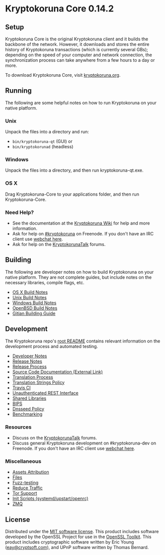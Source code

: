 Kryptokoruna Core 0.14.2
=====================

Setup
---------------------
Kryptokoruna Core is the original Kryptokoruna client and it builds the backbone of the network. However, it downloads and stores the entire history of Kryptokoruna transactions (which is currently several GBs); depending on the speed of your computer and network connection, the synchronization process can take anywhere from a few hours to a day or more.

To download Kryptokoruna Core, visit [kryptokoruna.org](https://kryptokoruna.org).

Running
---------------------
The following are some helpful notes on how to run Kryptokoruna on your native platform.

### Unix

Unpack the files into a directory and run:

- `bin/kryptokoruna-qt` (GUI) or
- `bin/kryptokorunad` (headless)

### Windows

Unpack the files into a directory, and then run kryptokoruna-qt.exe.

### OS X

Drag Kryptokoruna-Core to your applications folder, and then run Kryptokoruna-Core.

### Need Help?

* See the documentation at the [Kryptokoruna Wiki](https://kryptokoruna.info/)
for help and more information.
* Ask for help on [#kryptokoruna](http://webchat.freenode.net?channels=kryptokoruna) on Freenode. If you don't have an IRC client use [webchat here](http://webchat.freenode.net?channels=kryptokoruna).
* Ask for help on the [KryptokorunaTalk](https://kryptokorunatalk.io/) forums.

Building
---------------------
The following are developer notes on how to build Kryptokoruna on your native platform. They are not complete guides, but include notes on the necessary libraries, compile flags, etc.

- [OS X Build Notes](build-osx.md)
- [Unix Build Notes](build-unix.md)
- [Windows Build Notes](build-windows.md)
- [OpenBSD Build Notes](build-openbsd.md)
- [Gitian Building Guide](gitian-building.md)

Development
---------------------
The Kryptokoruna repo's [root README](/README.md) contains relevant information on the development process and automated testing.

- [Developer Notes](developer-notes.md)
- [Release Notes](release-notes.md)
- [Release Process](release-process.md)
- [Source Code Documentation (External Link)](https://dev.visucore.com/kryptokoruna/doxygen/)
- [Translation Process](translation_process.md)
- [Translation Strings Policy](translation_strings_policy.md)
- [Travis CI](travis-ci.md)
- [Unauthenticated REST Interface](REST-interface.md)
- [Shared Libraries](shared-libraries.md)
- [BIPS](bips.md)
- [Dnsseed Policy](dnsseed-policy.md)
- [Benchmarking](benchmarking.md)

### Resources
* Discuss on the [KryptokorunaTalk](https://kryptokorunatalk.io/) forums.
* Discuss general Kryptokoruna development on #kryptokoruna-dev on Freenode. If you don't have an IRC client use [webchat here](http://webchat.freenode.net/?channels=kryptokoruna-dev).

### Miscellaneous
- [Assets Attribution](assets-attribution.md)
- [Files](files.md)
- [Fuzz-testing](fuzzing.md)
- [Reduce Traffic](reduce-traffic.md)
- [Tor Support](tor.md)
- [Init Scripts (systemd/upstart/openrc)](init.md)
- [ZMQ](zmq.md)

License
---------------------
Distributed under the [MIT software license](/COPYING).
This product includes software developed by the OpenSSL Project for use in the [OpenSSL Toolkit](https://www.openssl.org/). This product includes
cryptographic software written by Eric Young ([eay@cryptsoft.com](mailto:eay@cryptsoft.com)), and UPnP software written by Thomas Bernard.
